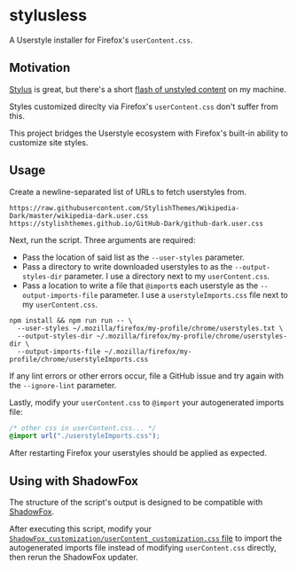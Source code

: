 # stylusless

A Userstyle installer for Firefox's `userContent.css`.

## Motivation

[Stylus](https://github.com/openstyles/stylus) is great, but there's a short
[flash of unstyled content](https://github.com/openstyles/stylus/issues/287) on my machine.

Styles customized direclty via Firefox's `userContent.css` don't suffer from this.

This project bridges the Userstyle ecosystem with Firefox's built-in ability to customize site styles.

## Usage

Create a newline-separated list of URLs to fetch userstyles from.

```
https://raw.githubusercontent.com/StylishThemes/Wikipedia-Dark/master/wikipedia-dark.user.css
https://stylishthemes.github.io/GitHub-Dark/github-dark.user.css
```

Next, run the script. Three arguments are required:

- Pass the location of said list as the `--user-styles` parameter.
- Pass a directory to write downloaded userstyles to as the `--output-styles-dir` parameter.
  I use a directory next to my `userContent.css`.
- Pass a location to write a file that `@import`s each userstyle as the `--output-imports-file` parameter.
  I use a `userstyleImports.css` file next to my `userContent.css`.

```shell
npm install && npm run run -- \
  --user-styles ~/.mozilla/firefox/my-profile/chrome/userstyles.txt \
  --output-styles-dir ~/.mozilla/firefox/my-profile/chrome/userstyles-dir \
  --output-imports-file ~/.mozilla/firefox/my-profile/chrome/userstyleImports.css
```

If any lint errors or other errors occur, file a GitHub issue and try again with the `--ignore-lint` parameter.

Lastly, modify your `userContent.css` to `@import` your autogenerated imports file:

```css
/* other css in userContent.css... */
@import url("./userstyleImports.css");
```

After restarting Firefox your userstyles should be applied as expected.

## Using with ShadowFox

The structure of the script's output is designed to be compatible
with [ShadowFox](https://github.com/overdodactyl/ShadowFox).

After executing this script, modify your
[`ShadowFox_customization/userContent_customization.css` file](https://github.com/overdodactyl/ShadowFox/wiki/Customization)
to import the autogenerated imports file instead of modifying `userContent.css` directly, then rerun the ShadowFox updater.
